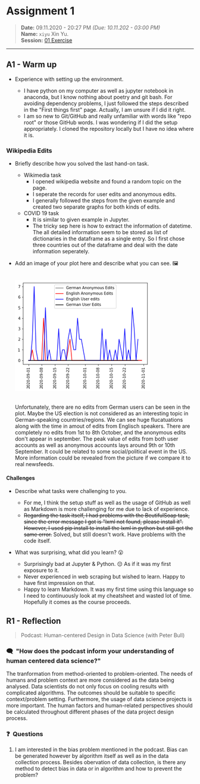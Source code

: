 # Assignment 1
> **Date:** 09.11.2020 - 20:27 PM *(Due: 10.11.202 - 03:00 PM)*  
> **Name:** `xiyu` Xin Yu.  
> **Session:** [01 Exercise](01_exercise)   
----

## A1 - Warm up

* Experience with setting up the environment.

    * I have python on my computer as well as jupyter notebook in anaconda, but I know nothing about poetry and git bash. For avoiding dependency problems, I just followed the steps described in the "First things first" page. Actually, I am unsure if I did it right.
    * I am so new to Git/GitHub and really unfamiliar with words like "repo root" or those GitHub words. I was wondering if I did the setup appropriately. I cloned the repository locally but I have no idea where it is. 
    
### Wikipedia Edits

* Briefly describe how you solved the last hand-on task.

    * Wikimedia task
        * I opened wikipedia website and found a random topic on the page.
        * I seperate the records for user edits and anonymous edits.
        * I generally followed the steps from the given example and created two separate graphs for both kinds of edits.
    * COVID 19 task
        * It is similar to given example in Jupyter.
        * The tricky sep here is how to extract the information of datetime. The all detailed information seem to be stored as list of dictionaries in the dataframe as a single entry. So I first chose three countries out of the dataframe and deal with the date information seperately.

* Add an image of your plot here and describe what you can see. 🖼️ 

   <br/>![edits](edits.png)
   
   <br/> Unfortunately, there are no edits from German users can be seen in the plot. Maybe the US election is not considered as an interesting topic in German-speaking countries/regions. We can see huge flucatuations along with the time in amout of edits from Englisch speakers. There are completely no edits from 1st to 8th October, and the anonymous edits don't appear in september. The peak value of edits from both user accounts as well as anonymous accounts lays around 9th or 10th September. It could be related to some social/political event in the US. More information could be revealed from the picture if we compare it to real newsfeeds.

#### Challenges
* Describe what tasks were challenging to you.
    * For me, I think the setup stuff as well as the usage of GitHub as well as Markdown is more challenging for me due to lack of experience.
    * <del>Regarding the task itself, I had problems with the BeutifulSoap task, since the error message I got is "lxml not found, please install it". However, I used pip install to install the lxml in python but still get the same error.</del> Solved, but still doesn't work. Have problems with the code itself.
      
* What was surprising, what did you learn? 😮
   * Surprisingly bad at Jupyter & Python. :pensive: As if it was my first exposure to it.
   * Never experienced in web scraping but wished to learn. Happy to have first impression on that.
   * Happy to learn Markdown. It was my first time using this language so I need to continuously look at my cheatsheet and wasted lot of time. Hopefully it comes as the course proceeds.

## R1 - Reflection
> Podcast: Human-centered Design in Data Science (with Peter Bull)


### 🗨️&nbsp; "How does the podcast inform your understanding of human centered data science?"  

The tranformation from method-oriented to problem-oriented. The needs of humans and problem context are more considered as the data being analysed. Data scientists do not only focus on cooling results with complicated algorithms. The outcomes should be suitable to specific context/problem setting. Furthermore, the usage of data science projects is more important. The human factors and human-related perspectives should be calculated throughout different phases of the data project design process.

### ❓&nbsp; Questions 
1. I am interested in the bias problem mentioned in the podcast. Bias can be generated however by algorithm itself as well as in the data collection process. Besides obervation of data collection, is there any method to detect bias in data or in algorithm and how to prevent the problem?


